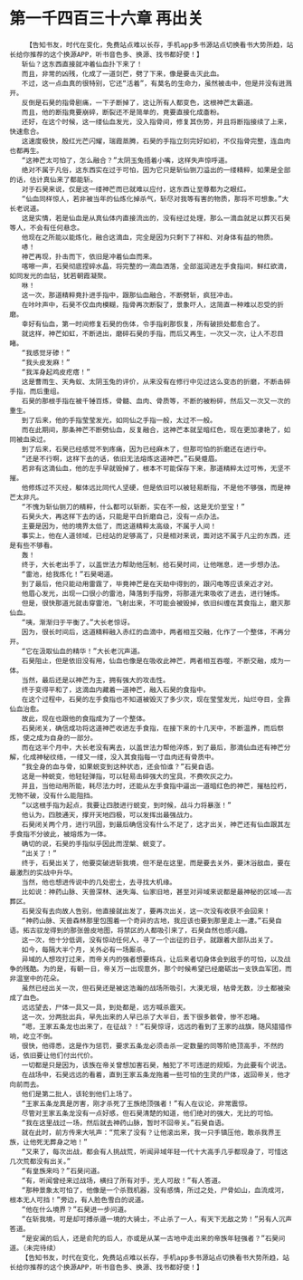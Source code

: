 # 第一千四百三十六章 再出关
        【告知书友，时代在变化，免费站点难以长存，手机app多书源站点切换看书大势所趋，站长给你推荐的这个换源APP，听书音色多、换源、找书都好使！】
       斩仙？这东西直接就冲着仙血扑下来了！
       而且，非常的凶残，化成了一道剑芒，劈了下来，像是要击灭此血。
       不过，这一点血真的很特别，它还“活着”，有莫名的生命力，虽然被击中，但是并没有迸溅开。
       反倒是石昊的指骨剧痛，一下子断掉了，这让所有人都变色，这根神芒太霸道。
       而且，他的断指竟要崩碎，断裂还不是简单的，竟要直接化成齑粉。
       还好，在这个时候，这一缕仙血发光，没入指骨间，修复其伤势，并且将断指接续了上来，快速愈合。
       这速度极快，殷红光芒闪耀，瑞霞蒸腾，石昊的手指立刻完好如初，不仅指骨完整，连血肉也都再生。
       “这神芒太可怕了，怎么融合？”太阴玉兔捂着小嘴，这样失声惊呼道。
       绝对不属于凡俗，这东西实在过于可怕，因为它只是斩仙铡刀溢出的一缕精粹，如果是全部的话，估计真仙来了都能斩。
       对于石昊来说，仅是这一缕神芒而已就难以应付，这东西让至尊都为之眼红。
       “仙血同样惊人，若非被当年的仙炼化掉杀气，斩尽对我等有害的物质，那将不可想象。”大长老说道。
       这是实情，若是仙血是从真仙体内直接流出的，没有经过处理，那么一滴血就足以葬灭石昊等人，不会有任何悬念。
       他现在之所能以能炼化，融合这滴血，完全是因为只剩下了祥和、对身体有益的物质。
       哧！
       神芒再现，扑击而下，依旧是冲着仙血而来。
       喀嚓一声，石昊彻底捏碎水晶，将完整的一滴血洒落，全部滋润进左手食指间，鲜红欲滴，如同发光的血钻，犹若朝霞凝聚。
       咻！
       这一次，那道精粹竟扑进手指中，跟那仙血融合，不断劈斩，疯狂冲击。
       在咔咔声中，石昊不仅血肉模糊，指骨再次断裂了，景象吓人，这简直一种难以忍受的折磨。
       幸好有仙血，第一时间修复石昊的伤体，令手指刹那恢复，所有破损处都愈合了。
       就这样，神芒如虹，不断进出，磨碎石昊的手指，而后又再生，一次又一次，让人不忍目睹。
       “我感觉牙碜！”
       “我头皮发麻！”
       “我浑身起鸡皮疙瘩！”
       这是曹雨生、天角蚁、太阴玉兔的评价，从来没有在修行中见过这么变态的折磨，不断击碎手指，而后重组。
       石昊的那根手指在被千锤百炼，骨髓、血肉、骨质等，不断的被粉碎，然后又一次又一次的重生。
       到了后来，他的手指莹莹发光，如同仙之手指一般，太过不一般。
       而在此期间，那条神芒不断劈仙血，反复融合，这神芒本就呈暗红色，现在更加凄艳了，如同被血染过。
       到了后来，石昊已经感觉不到疼痛，因为已经麻木了，但那可怕的折磨还在进行中。
       “还是不行啊，这样下去的话，依旧无法熔炼这道神芒。”石昊蹙眉。
       若非有这滴仙血，他的左手早就毁掉了，根本不可能保存下来，那道精粹太过可怖，无坚不摧。
       他修炼过不灭经，躯体远比同代人坚硬，但是依旧可以被轻易断指，不是他不够强，而是神芒太非凡。
       “不愧为斩仙铡刀的精粹，什么都可以斩断，实在不一般，这是无价至宝！”
       石昊头大，再这样下去的话，只能是平白折磨自己，没有一点办法。
       主要是因为，他的境界太低了，而这道精粹太高级，不属于人间！
       事实上，他在人道领域，已经站的足够高了，只是相对来说，面对这不属于凡尘的东西，还是有些不够看。
       轰！
       终于，大长老出手了，以盖世法力帮助他压制，给石昊时间，让他喘息，进一步想办法。
       “雷池，给我炼化！”石昊喝道。
       到了最后，他只能动用雷霆了，毕竟神芒是在天劫中得到的，跟闪电等应该亲近才对。
       他眉心发光，出现一口很小的雷池，降落到手指旁，将那道光束吸收了进去，进行锤炼。
       但是，很快那道光就击穿雷池，飞射出来，不可能会被毁掉，依旧纠缠在其食指上，磨灭那仙血。
       “咦，渐渐归于平衡了。”大长老惊讶。
       因为，很长时间后，这道精粹融入赤红的血滴中，两者相互交融，化作了一个整体，不再分开。
       “它在汲取仙血的精华！”大长老沉声道。
       石昊阻止，但是依旧没有用，仙血也像是在吸收此神芒，两者相互吞噬，不断交融，成为一体。
       当然，最后还是以神芒为主，拥有强大的攻击性。
       终于变得平和了，这滴血内藏着一道神芒，融入石昊的食指中。
       在这个过程中，石昊的左手食指也不知道被毁灭了多少次，现在莹莹发光，灿烂夺目，全靠仙血治愈。
       故此，现在也跟他的食指成为了一个整体。
       石昊闭关，确信成功将这道神芒收进左手食指，在接下来的十几天中，不断温养，而后祭炼，使之成为自身的一部分。
       而在这半个月中，大长老没有离去，以盖世法力帮他淬炼，到了最后，那滴仙血还有神芒分解，化成神秘纹络，一缕又一缕，没入其食指每一寸血肉还有骨质中。
       “我全身的血与骨，如果蜕变到这种状态，还会怕谁？”石昊自语。
       这是一种蜕变，他轻轻弹指，可以轻易击碎强大的宝具，不费吹灰之力。
       并且，当他动用所能，耗尽法力时，还能从左手食指中逼出一道暗红色的神芒，摧枯拉朽，无物不破，没有什么能阻挡。
       “以这根手指为起点，我要让四肢进行蜕变，到时候，战斗力将暴涨！”
       他认为，四肢通天，撑开天地四极，可以发挥出最强战力。
       石昊闭关两个月，进行巩固，到最后确信没有什么不足了，这才出关，神芒还有仙血跟其左手食指不分彼此，被熔炼为一体。
       确切的说，石昊的手指似乎因此而涅槃、蜕变了。
       “出关了！”
       终于，石昊出关了，他要突破进斩我境，但不是在这里，而是要去关外，要沐浴敌血，要在最激烈的实战中升华。
       当然，他也想进传说中的几处密土，去寻找大机缘。
       比如说：神药山脉、天兽深林、迷失海、仙家旧地，甚至对异域来说都是最神秘的区域——古葬区。
       石昊没有去向故人告别，他直接就出发了，要再次出关，这一次没有收获不会回来！
       “神药山脉、天兽森林那里包围着一个奇异的古地，我应该也要到那里走上一遭。”石昊自语。拓古驭龙得到的那张兽皮地图，将禁区的人都吸引来了，石昊自然也感兴趣。
       这一次，他十分低调，没有惊动任何人，寻了一个出征的日子，就跟着大部队出关了。
       如今，每隔大半个月，关外必有一场厮杀。
       异域的人想攻打过来，而帝关内的强者想要练兵，让后来者切身体会到敌手的可怕，以及战争的残酷。为的是，有朝一日，帝关万一出现意外，那个时候希望已经磨砺出一支铁血军团，而非温室中的花朵。
       虽然已经出关一次，但石昊还是被这浩瀚的战场所吸引，大漠无垠，枯骨无数，沙土都被染成了血色。
       远远望去，尸体一具又一具，到处都是，远方喊杀震天。
       这一次，分两批出兵，早先出来的人早已杀了大半日，丢下很多骸骨，惨不忍睹。
       “嗯，王家五条龙也出来了，在征战？！”石昊惊讶，远远的看到了王家的战旗，随风猎猎作响，屹立不倒。
       很快，他得悉，这是作为惩罚，要求五条龙必须击杀一定数量的同等阶绝顶高手，不然的话，依旧要让他们付出代价。
       一切都是只是因为，该族在帝关曾想加害石昊，触犯了不可违逆的规矩，为此要有个说法。
       在战场中，石昊远远的看着，直到王家五条龙拖着一些可怕的生灵的尸体，返回帝关，他才向前而去。
       他们是第二批人，该轮到他们上场了。
       “王家五条龙真是厉害，刚才杀死了王族绝顶强者！”有人在议论，非常震惊。
       尽管对王家五条龙没有一点好感，但石昊清楚的知道，他们绝对的强大，无比的可怕。
       “我在这里战过一场，然后就去神药山脉，暂时不回帝关。”石昊自语。
       就在此时，前方传来大吼声：“荒来了没有？让他滚出来，我一只手镇压他，敢杀我界王族，让他死无葬身之地！”
       “又来了，每次出战，都会有人挑战荒，听闻异域年轻一代十大高手几乎都现身了，可惜这几次荒都没有出关。”
       “有皇族来吗？”石昊问道。
       “有，听闻曾经来过战场，横扫了所有对手，无人可敌！”有人答道。
       “那种景象太可怕了，他像是一个杀戮机器，没有感情，所过之处，尸骨如山，血流成河，根本无人可挡！”旁边，有人脸色雪白的说道。
       “他在什么境界？”石昊进一步问道。
       “在斩我境，可是却可搏杀遁一境的大骑士，不止杀了一人，有天下无敌之势！”另有人沉声答道。
       “是安澜的后人，还是俞陀的后人，亦或是从某一古地中走出来的帝族年轻强者？”石昊问道。（未完待续）
       【告知书友，时代在变化，免费站点难以长存，手机app多书源站点切换看书大势所趋，站长给你推荐的这个换源APP，听书音色多、换源、找书都好使！】